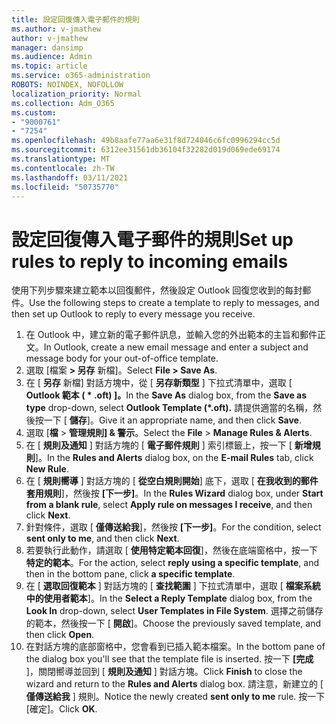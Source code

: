 ```yaml
---
title: 設定回復傳入電子郵件的規則
ms.author: v-jmathew
author: v-jmathew
manager: dansimp
ms.audience: Admin
ms.topic: article
ms.service: o365-administration
ROBOTS: NOINDEX, NOFOLLOW
localization_priority: Normal
ms.collection: Adm_O365
ms.custom:
- "9000761"
- "7254"
ms.openlocfilehash: 49b8aafe77aa6e31f8d724046c6fc0996294cc5d
ms.sourcegitcommit: 6312ee31561db36104f32282d019d069ede69174
ms.translationtype: MT
ms.contentlocale: zh-TW
ms.lasthandoff: 03/11/2021
ms.locfileid: "50735770"
---
```

# <a name="set-up-rules-to-reply-to-incoming-emails"></a><span data-ttu-id="6793e-102">設定回復傳入電子郵件的規則</span><span class="sxs-lookup"><span data-stu-id="6793e-102">Set up rules to reply to incoming emails</span></span>

<span data-ttu-id="6793e-103">使用下列步驟來建立範本以回復郵件，然後設定 Outlook 回復您收到的每封郵件。</span><span class="sxs-lookup"><span data-stu-id="6793e-103">Use the following steps to create a template to reply to messages, and then set up Outlook to reply to every message you receive.</span></span>

1. <span data-ttu-id="6793e-104">在 Outlook 中，建立新的電子郵件訊息，並輸入您的外出範本的主旨和郵件正文。</span><span class="sxs-lookup"><span data-stu-id="6793e-104">In Outlook, create a new email message and enter a subject and message body for your out-of-office template.</span></span>
2. <span data-ttu-id="6793e-105">選取 [檔案 **> 另存** 新檔]。</span><span class="sxs-lookup"><span data-stu-id="6793e-105">Select **File > Save As**.</span></span>
3. <span data-ttu-id="6793e-106">在 [ **另存** 新檔] 對話方塊中，從 [ **另存新類型** ] 下拉式清單中，選取 [ **Outlook 範本 ( \* .oft) ]。**</span><span class="sxs-lookup"><span data-stu-id="6793e-106">In the **Save As** dialog box, from the **Save as type** drop-down, select **Outlook Template (\*.oft).**</span></span> <span data-ttu-id="6793e-107">請提供適當的名稱，然後按一下 [ **儲存**]。</span><span class="sxs-lookup"><span data-stu-id="6793e-107">Give it an appropriate name, and then click **Save**.</span></span>
4. <span data-ttu-id="6793e-108">選取 [**檔**  >  **管理規則] & 警示**。</span><span class="sxs-lookup"><span data-stu-id="6793e-108">Select the **File** > **Manage Rules & Alerts**.</span></span>
5. <span data-ttu-id="6793e-109">在 [ **規則及通知** ] 對話方塊的 [ **電子郵件規則** ] 索引標籤上，按一下 [ **新增規則**]。</span><span class="sxs-lookup"><span data-stu-id="6793e-109">In the **Rules and Alerts** dialog box, on the **E-mail Rules** tab, click **New Rule**.</span></span>
6. <span data-ttu-id="6793e-110">在 [ **規則嚮導** ] 對話方塊的 [ **從空白規則開始**] 底下，選取 [ **在我收到的郵件套用規則**]，然後按 **[下一步]**。</span><span class="sxs-lookup"><span data-stu-id="6793e-110">In the **Rules Wizard** dialog box, under **Start from a blank rule**, select **Apply rule on messages I receive**, and then click **Next**.</span></span>
7. <span data-ttu-id="6793e-111">針對條件，選取 [ **僅傳送給我**]，然後按 **[下一步]**。</span><span class="sxs-lookup"><span data-stu-id="6793e-111">For the condition, select **sent only to me**, and then click **Next**.</span></span>
8. <span data-ttu-id="6793e-112">若要執行此動作，請選取 [ **使用特定範本回復**]，然後在底端窗格中，按一下 **特定的範本**。</span><span class="sxs-lookup"><span data-stu-id="6793e-112">For the action, select **reply using a specific template**, and then in the bottom pane, click **a specific template**.</span></span>
9. <span data-ttu-id="6793e-113">在 [ **選取回復範本** ] 對話方塊的 [ **查找範圍** ] 下拉式清單中，選取 [ **檔案系統中的使用者範本**]。</span><span class="sxs-lookup"><span data-stu-id="6793e-113">In the **Select a Reply Template** dialog box, from the **Look In** drop-down, select **User Templates in File System**.</span></span> <span data-ttu-id="6793e-114">選擇之前儲存的範本，然後按一下 [ **開啟**]。</span><span class="sxs-lookup"><span data-stu-id="6793e-114">Choose the previously saved template, and then click **Open**.</span></span>
10. <span data-ttu-id="6793e-115">在對話方塊的底部窗格中，您會看到已插入範本檔案。</span><span class="sxs-lookup"><span data-stu-id="6793e-115">In the bottom pane of the dialog box you'll see that the template file is inserted.</span></span> <span data-ttu-id="6793e-116">按一下 **[完成** ]，關閉嚮導並回到 [ **規則及通知** ] 對話方塊。</span><span class="sxs-lookup"><span data-stu-id="6793e-116">Click **Finish** to close the wizard and return to the **Rules and Alerts** dialog box.</span></span> <span data-ttu-id="6793e-117">請注意，新建立的 [ **僅傳送給我** ] 規則。</span><span class="sxs-lookup"><span data-stu-id="6793e-117">Notice the newly created **sent only to me** rule.</span></span> <span data-ttu-id="6793e-118">按一下 [確定]。</span><span class="sxs-lookup"><span data-stu-id="6793e-118">Click **OK**.</span></span>
